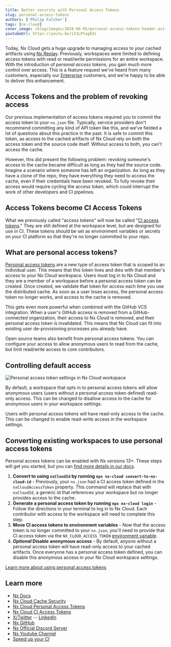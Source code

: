 ```yaml
---
title: Better security with Personal Access Tokens
slug: personal-access-tokens
authors: ['Philip Fulcher']
tags: [nx-cloud]
cover_image: /blog/images/2024-09-05/personal-access-tokens-header.avif
youtubeUrl: https://youtu.be/i51LPtagb2s
---
```


Today, Nx Cloud gets a huge upgrade to managing access to your cached artifacts
using [Nx Replay](/ci/features/remote-cache). Previously, workspaces
were limited to defining access tokens with read or read/write permissions for an entire workspace. With the
introduction of _personal access tokens_, you gain much more control over access. This is a feature request we've heard
from many customers, especially our [Enterprise](/enterprise) customers, and we're happy to be able to deliver this
enhancement.

## Access Tokens and the problem of revoking access

Our previous implementation of access tokens required you to commit the access token to your `nx.json` file. Typically,
service providers don't recommend committing any kind of API token like this, and we've fielded a lot of questions about
this practice in the past. It is safe to commit this token, as access to the cached artifacts of Nx Cloud rely on both
the access token and the source code itself. Without access to both, you can't access the cache.

However, this did present the following problem: revoking someone's access to the cache became difficult as long as they
had the source code. Imagine a scenario where someone has left an organization. As long as they have a clone of the
repo, they have everything they need to access the cache, even if their credentials have been
revoked. To fully revoke
their access would require cycling the access token, which could interrupt the work of other developers and CI
pipelines.

## Access Tokens become CI Access Tokens

What we previously called "access tokens" will now be called "[CI access tokens](/ci/recipes/security/access-tokens)."
They are still defined at the workspace
level, but are designed for use in CI. These tokens should be set as environment variables or secrets on your CI
platform so that they're no longer committed to your repo.

## What are personal access tokens?

[Personal access tokens](/ci/recipes/security/personal-access-tokens) are a new type of access token that is scoped to
an individual user. This means that this token lives and dies with that member's access to your Nx Cloud workspace.
Users must log in to Nx Cloud and they are a member of a workspace before a personal access token can be created.
Once created, we validate that token for access each time you use the distributed cache. As soon as a user loses access,
the personal access token no
longer works, and access to the cache is removed.

This gets even more powerful when combined with the GitHub VCS integration. When a user's GitHub access is removed from
a GitHub-connected organization, their access to Nx Cloud is removed, and their personal access token is invalidated.
This means that Nx Cloud can fit into existing user de-provisioning processes you already have.

Open source teams also benefit from personal access tokens. You can configure your access to allow anonymous users to
read from the cache, but limit read/write access to core contributors.

## Controlling default access

![Personal access token settings in Nx Cloud workspace](/blog/images/2024-09-05/workspace-settings.avif)

By default, a workspace that opts in to personal access tokens will allow anonymous users (users without a personal
access token defined) read-only access. This can be changed to disallow access to the cache for anonymous users
in your workspace settings.

Users with personal access tokens will have read-only access to the cache. This can be changed to enable read-write
access in the workspace settings.

## Converting existing workspaces to use personal access tokens

Personal access tokens can be enabled with _Nx versions 13+_. These steps will get you started, but you
can [find more details in our docs](/ci/recipes/security/personal-access-tokens).

1. **Convert to using `nxCloudId` by running `npx nx-cloud convert-to-nx-cloud-id`** - Previously, your `nx.json` had a
   CI
   access token defined in the `nxCloudAccessToken` property. This command will replace that with `nxCloudId`, a generic
   id that references your workspace but no longer provides access to the cache.
2. **Generate a personal access token by running `npx nx-cloud login`** - Follow the directions in your terminal to log
   in
   to Nx Cloud. Each contributor with access to the workspace will need to complete this step.
3. **Move CI access tokens to environment variables** - Now that the access token is no longer committed to your
   `nx.json`,
   you'll need to provide that CI access token via the
   `NX_CLOUD_ACCESS_TOKEN` [environment variable](/ci/reference/env-vars#nxcloudaccesstoken).
4. **_Optional_ Disable anonymous access** - By default, anyone without a personal access token will have read-only
   access
   to your cached artifacts. Once everyone has a personal access token defined, you can disable this anonymous access in
   your Nx Cloud workspace settings.

[Learn more about using personal access tokens](/ci/recipes/security/personal-access-tokens)

## Learn more

- [Nx Docs](/getting-started/intro)
- [Nx Cloud Cache Security](/ci/concepts/cache-security)
- [Nx Cloud Personal Access Tokens](/ci/recipes/security/personal-access-tokens)
- [Nx Cloud CI Access Tokens](/ci/recipes/security/access-tokens)
- [X/Twitter](https://twitter.com/nxdevtools) -- [LinkedIn](https://www.linkedin.com/company/nrwl/)
- [Nx GitHub](https://github.com/nrwl/nx)
- [Nx Official Discord Server](https://go.nx.dev/community)
- [Nx Youtube Channel](https://www.youtube.com/@nxdevtools)
- [Speed up your CI](https://nx.app/)
